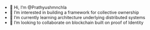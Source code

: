 - 👋 Hi, I’m @Prathyushmnchla
- 👀 I’m interested in building a framework for collective ownership
- 🌱 I’m currently learning architecture underlying distributed systems
- 💞️ I’m looking to collaborate on blockchain built on proof of Identity

<!---
Prathyushmnchla/Prathyushmnchla is a ✨ special ✨ repository because its `README.md` (this file) appears on your GitHub profile.
You can click the Preview link to take a look at your changes.
--->
